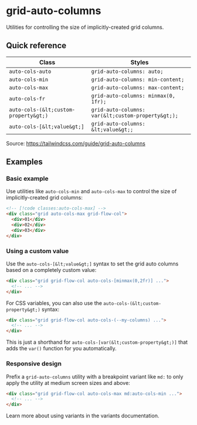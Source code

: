 # grid-auto-columns

Utilities for controlling the size of implicitly-created grid columns.

## Quick reference

| Class | Styles |
|---|---|
| `auto-cols-auto` | `grid-auto-columns: auto;` |
| `auto-cols-min` | `grid-auto-columns: min-content;` |
| `auto-cols-max` | `grid-auto-columns: max-content;` |
| `auto-cols-fr` | `grid-auto-columns: minmax(0, 1fr);` |
| `auto-cols-(&lt;custom-property&gt;)` | `grid-auto-columns: var(&lt;custom-property&gt;);` |
| `auto-cols-[&lt;value&gt;]` | `grid-auto-columns: &lt;value&gt;;` |

Source: https://tailwindcss.com/guide/grid-auto-columns

## Examples

### Basic example

Use utilities like `auto-cols-min` and `auto-cols-max` to control the size of implicitly-created grid columns:

```html
<!-- [!code classes:auto-cols-max] -->
<div class="grid auto-cols-max grid-flow-col">
  <div>01</div>
  <div>02</div>
  <div>03</div>
</div>
```

### Using a custom value

Use the `auto-cols-[&lt;value&gt;]` syntax to set the grid auto columns based on a completely custom value:

```html
<div class="grid grid-flow-col auto-cols-[minmax(0,2fr)] ...">
  <!-- ... -->
</div>
```

For CSS variables, you can also use the `auto-cols-(&lt;custom-property&gt;)` syntax:

```html
<div class="grid grid-flow-col auto-cols-(--my-columns) ...">
  <!-- ... -->
</div>
```

This is just a shorthand for `auto-cols-[var(&lt;custom-property&gt;)]` that adds the `var()` function for you automatically.

### Responsive design

Prefix a `grid-auto-columns` utility with a breakpoint variant like `md:` to only apply the utility at medium screen sizes and above:

```html
<div class="grid grid-flow-col auto-cols-max md:auto-cols-min ...">
  <!-- ... -->
</div>
```

Learn more about using variants in the variants documentation.
